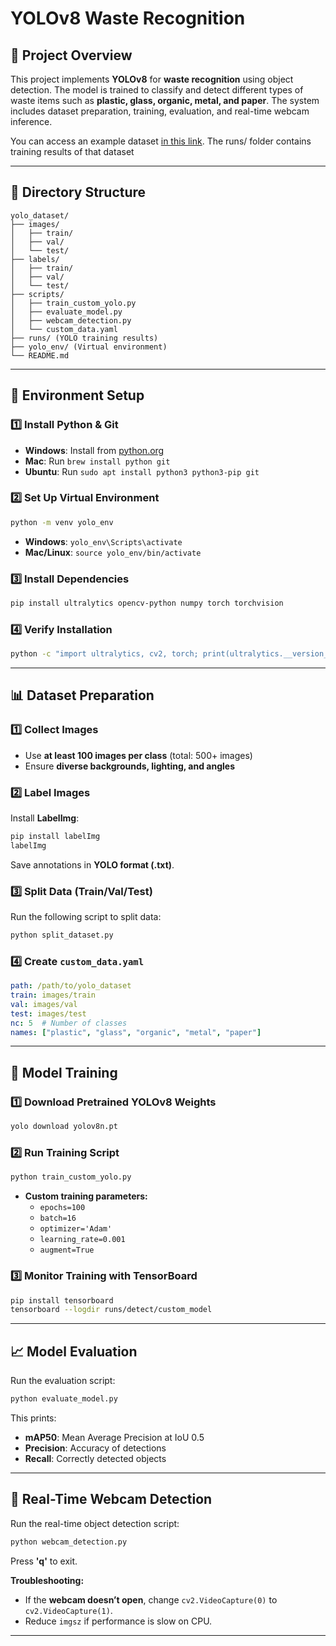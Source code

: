 # YOLOv8 Waste Recognition

## 📌 Project Overview
This project implements **YOLOv8** for **waste recognition** using object detection. The model is trained to classify and detect different types of waste items such as **plastic, glass, organic, metal, and paper**. The system includes dataset preparation, training, evaluation, and real-time webcam inference.

You can access an example dataset [in this link](https://drive.google.com/file/d/1SF7nb_AjUP72SkaFRd2ZiT_rU4ScqZk2/view?usp=sharing).
The runs/ folder contains training results of that dataset

---

## 📂 Directory Structure
```
yolo_dataset/
├── images/
│   ├── train/
│   ├── val/
│   └── test/
├── labels/
│   ├── train/
│   ├── val/
│   └── test/
├── scripts/
│   ├── train_custom_yolo.py
│   ├── evaluate_model.py
│   ├── webcam_detection.py
│   └── custom_data.yaml
├── runs/ (YOLO training results)
├── yolo_env/ (Virtual environment)
└── README.md
```

---

## 🔧 Environment Setup
### 1️⃣ Install Python & Git
- **Windows**: Install from [python.org](https://www.python.org/)
- **Mac**: Run `brew install python git`
- **Ubuntu**: Run `sudo apt install python3 python3-pip git`

### 2️⃣ Set Up Virtual Environment
```sh
python -m venv yolo_env
```
- **Windows**: `yolo_env\Scripts\activate`
- **Mac/Linux**: `source yolo_env/bin/activate`

### 3️⃣ Install Dependencies
```sh
pip install ultralytics opencv-python numpy torch torchvision
```

### 4️⃣ Verify Installation
```sh
python -c "import ultralytics, cv2, torch; print(ultralytics.__version__, cv2.__version__, torch.__version__)"
```

---

## 📊 Dataset Preparation
### 1️⃣ Collect Images
- Use **at least 100 images per class** (total: 500+ images)
- Ensure **diverse backgrounds, lighting, and angles**

### 2️⃣ Label Images
Install **LabelImg**:
```sh
pip install labelImg
labelImg
```
Save annotations in **YOLO format (.txt)**.

### 3️⃣ Split Data (Train/Val/Test)
Run the following script to split data:
```sh
python split_dataset.py
```

### 4️⃣ Create `custom_data.yaml`
```yaml
path: /path/to/yolo_dataset
train: images/train
val: images/val
test: images/test
nc: 5  # Number of classes
names: ["plastic", "glass", "organic", "metal", "paper"]
```

---

## 🎯 Model Training
### 1️⃣ Download Pretrained YOLOv8 Weights
```sh
yolo download yolov8n.pt
```

### 2️⃣ Run Training Script
```sh
python train_custom_yolo.py
```
- **Custom training parameters:**
  - `epochs=100`
  - `batch=16`
  - `optimizer='Adam'`
  - `learning_rate=0.001`
  - `augment=True`

### 3️⃣ Monitor Training with TensorBoard
```sh
pip install tensorboard
tensorboard --logdir runs/detect/custom_model
```

---

## 📈 Model Evaluation
Run the evaluation script:
```sh
python evaluate_model.py
```
This prints:
- **mAP50**: Mean Average Precision at IoU 0.5
- **Precision**: Accuracy of detections
- **Recall**: Correctly detected objects

---

## 🎥 Real-Time Webcam Detection
Run the real-time object detection script:
```sh
python webcam_detection.py
```
Press **'q'** to exit.

**Troubleshooting:**
- If the **webcam doesn’t open**, change `cv2.VideoCapture(0)` to `cv2.VideoCapture(1)`.
- Reduce `imgsz` if performance is slow on CPU.

---

